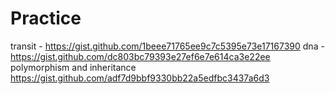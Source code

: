 # Practice
transit - https://gist.github.com/1beee71765ee9c7c5395e73e17167390 
dna - https://gist.github.com/dc803bc79393e27ef6e7e614ca3e22ee
polymorphism and inheritance https://gist.github.com/adf7d9bbf9330bb22a5edfbc3437a6d3
